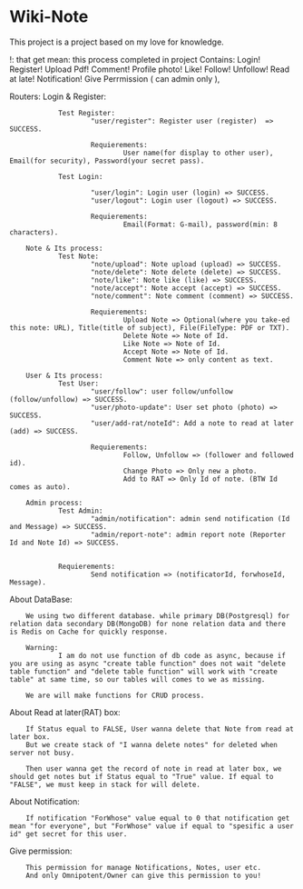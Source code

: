 # Wiki-Note
This project is a project based on my love for knowledge.

!: that get mean: this process completed in project
Contains: 
        Login!
        Register! 
        Upload Pdf!
        Comment!
        Profile photo! 
        Like!
        Follow!
        Unfollow!
        Read at late!
        Notification!
        Give Perrmission ( can admin only ),  



Routers:
        Login & Register:

                Test Register:
                        "user/register": Register user (register)  =>  SUCCESS.

                        Requierements: 
                                User name(for display to other user), Email(for security), Password(your secret pass).
                
                Test Login: 

                        "user/login": Login user (login) => SUCCESS.
                        "user/logout": Login user (logout) => SUCCESS.
                        
                        Requierements: 
                                Email(Format: G-mail), password(min: 8 characters).
        
        Note & Its process:
                Test Note:
                        "note/upload": Note upload (upload) => SUCCESS.
                        "note/delete": Note delete (delete) => SUCCESS.
                        "note/like": Note like (like) => SUCCESS.
                        "note/accept": Note accept (accept) => SUCCESS.
                        "note/comment": Note comment (comment) => SUCCESS.
                
                        Requierements:
                                Upload Note => Optional(where you take-ed this note: URL), Title(title of subject), File(FileType: PDF or TXT).
                                Delete Note => Note of Id.
                                Like Note => Note of Id.
                                Accept Note => Note of Id.
                                Comment Note => only content as text.  
       
        User & Its process: 
                Test User:
                        "user/follow": user follow/unfollow (follow/unfollow) => SUCCESS.
                        "user/photo-update": User set photo (photo) => SUCCESS.
                        "user/add-rat/noteId": Add a note to read at later (add) => SUCCESS.

                        Requierements: 
                                Follow, Unfollow => (follower and followed id).
                                Change Photo => Only new a photo.
                                Add to RAT => Only Id of note. (BTW Id comes as auto).

        Admin process:
                Test Admin:
                        "admin/notification": admin send notification (Id and Message) => SUCCESS.
                        "admin/report-note": admin report note (Reporter Id and Note Id) => SUCCESS.


                Requierements: 
                        Send notification => (notificatorId, forwhoseId, Message).

About DataBase:

        We using two different database. while primary DB(Postgresql) for relation data secondary DB(MongoDB) for none relation data and there is Redis on Cache for quickly response.
        
        Warning: 
                I am do not use function of db code as async, because if you are using as async "create table function" does not wait "delete table function" and "delete table function" will work with "create table" at same time, so our tables will comes to we as missing.

        We are will make functions for CRUD process.  


About Read at later(RAT) box:
       
        If Status equal to FALSE, User wanna delete that Note from read at later box. 
        But we create stack of "I wanna delete notes" for deleted when server not busy.
        
        Then user wanna get the record of note in read at later box, we should get notes but if Status equal to "True" value. If equal to "FALSE", we must keep in stack for will delete.


About Notification: 
        
        If notification "ForWhose" value equal to 0 that notification get mean "for everyone", but "ForWhose" value if equal to "spesific a user id" get secret for this user.

Give permission: 

        This permission for manage Notifications, Notes, user etc.
        And only Omnipotent/Owner can give this permission to you!
